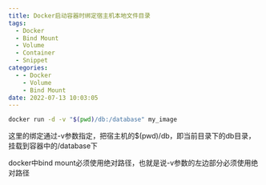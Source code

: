 ```yaml
---
title: Docker启动容器时绑定宿主机本地文件目录
tags:
  - Docker
  - Bind Mount
  - Volume
  - Container
  - Snippet
categories:
  - - Docker
    - Volume
    - Bind Mount
date: 2022-07-13 10:03:05
---
```



```bash
docker run -d -v "$(pwd)/db:/database" my_image
```

这里的绑定通过-v参数指定，把宿主机的$(pwd)/db，即当前目录下的db目录，挂载到容器中的/database下

docker中bind mount必须使用绝对路径，也就是说-v参数的左边部分必须使用绝对路径
